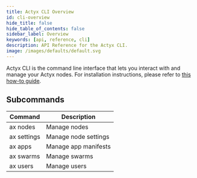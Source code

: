```yaml
---
title: Actyx CLI Overview
id: cli-overview
hide_title: false
hide_table_of_contents: false
sidebar_label: Overview
keywords: [api, reference, cli]
description: API Reference for the Actyx CLI.
image: /images/defaults/default.svg
---
```


Actyx CLI is the command line interface that lets you interact with and manage your Actyx nodes.
For installation instructions, please refer to [this how-to guide](../../how-to/local-development/install-cli-node-manager.mdx).

<h2>Subcommands</h2>

| Command     | Description          |
| ----------- | -------------------- |
| ax nodes    | Manage nodes         |
| ax settings | Manage node settings |
| ax apps     | Manage app manifests |
| ax swarms   | Manage swarms        |
| ax users    | Manage users         |
